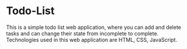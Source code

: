 # Todo-List

This is a simple todo list web application, where you can add and delete tasks and can change their state from incomplete to complete.
Technologies used in this web application are HTML, CSS, JavaScript.
